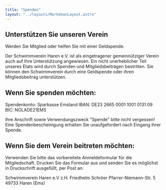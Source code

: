 ```yaml
---
title: "Spenden"
layout: "../layouts/MarkdownLayout.astro"
---
```


## Unterstützen Sie unseren Verein

Werden Sie Mitglied oder helfen Sie mit einer Geldspende.

Der Schwimmverein Haren e.V. ist als eingetragener gemeinnütziger Verein auch auf Ihre Unterstützung angewiesen. Ein nicht unerheblicher Teil unseres Etats wird durch Spenden und Mitgliedsbeiträgen bestritten.
Sie können den Schwimmverein durch eine Geldspende oder ihren Mitgliedsbeitrag unterstützen.

## Wenn Sie spenden möchten:

Spendenkonto:
Sparkasse Emsland
IBAN: DE23 2665 0001 1001 0131 09
BIC: NOLADE21EMS

Ihre Anschrift sowie Verwendungszweck "Spende" bitte nicht vergessen!
Eine Spendenbescheinigung erhalten Sie unaufgefordert nach Eingang ihrer Spende.

## Wenn Sie dem Verein beitreten möchten:

Verwenden Sie bitte das vorbereitete Anmeldeformular für die Mitgliedschaft. Drucken Sie das Formular aus und senden Sie es möglichst in Druckschrift ausgefüllt, per Post an:

Schwimmverein Haren e.V
z.H. Friedhelm Schröer
Pfarrer-Niemann-Str. 5
49733 Haren (Ems)
